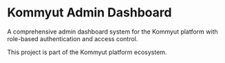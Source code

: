 # Kommyut Admin Dashboard

A comprehensive admin dashboard system for the Kommyut platform with role-based authentication and access control.

This project is part of the Kommyut platform ecosystem.


